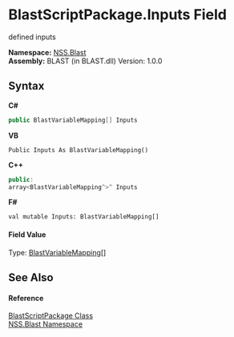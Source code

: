 # BlastScriptPackage.Inputs Field
 

defined inputs

**Namespace:**&nbsp;<a href="88b55311-4a89-0894-e27a-e157e443c7f7">NSS.Blast</a><br />**Assembly:**&nbsp;BLAST (in BLAST.dll) Version: 1.0.0

## Syntax

**C#**<br />
``` C#
public BlastVariableMapping[] Inputs
```

**VB**<br />
``` VB
Public Inputs As BlastVariableMapping()
```

**C++**<br />
``` C++
public:
array<BlastVariableMapping^>^ Inputs
```

**F#**<br />
``` F#
val mutable Inputs: BlastVariableMapping[]
```


#### Field Value
Type: <a href="eb361662-785e-bcaa-4025-53c4d56c26e1">BlastVariableMapping</a>[]

## See Also


#### Reference
<a href="334603e0-a0de-2aaa-4007-78f5dcc5dc51">BlastScriptPackage Class</a><br /><a href="88b55311-4a89-0894-e27a-e157e443c7f7">NSS.Blast Namespace</a><br />